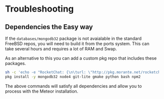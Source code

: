 # Troubleshooting 

## Dependencies the Easy way

If the `databases/mongodb32` package is not avaialable in the standard FreeBSD repos, you will need to build it from the ports system.  This can take several hours and requires a lot of RAM and Swap.  

As an alternative to this you can add a custom pkg repo that includes these packages.

```sh
sh -c 'echo -e "RocketChat: {\n\turl: \"http://pkg.morante.net/rocketchat/\${ABI}\",\n\tenabled: yes\n}" > /usr/local/etc/pkg/repos/RocketChat.conf'
pkg install -y mongodb32 node4 git-lite gmake python bash npm2
```
The above commands will satisfy all dependencies and allow you to process with the Meteor installation.
